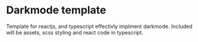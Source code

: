 # Darkmode template
Template for reactjs, and typescript effectivly implment darkmode.
Included will be assets, scss styling and react code in typescript. 
